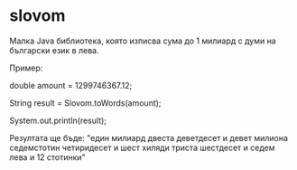 # slovom
Малка Java библиотека, която изписва сума до 1 милиард с думи на български език в лева.

Пример:

double amount = 1299746367.12;

String result = Slovom.toWords(amount);

System.out.println(result); 

Резултата ще бъде:
"един милиард двеста деветдесет и девет милиона седемстотин четиридесет и шест хиляди триста шестдесет и седем лева и 12 стотинки"
